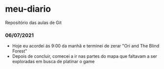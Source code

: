 # meu-diario
Repositório das aulas de Git

### 06/07/2021
- Hoje eu acordei ás 9:00 da manhã e terminei de zerar "Ori and The Blind Forest"
- Depois de concluir, comecei a ir nas partes do mapa que faltavam a ser exploradas em busca de platinar o game

